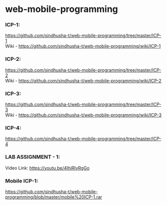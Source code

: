 # web-mobile-programming

### ICP-1:
https://github.com/sindhusha-t/web-mobile-programming/tree/master/ICP-1   
Wiki - https://github.com/sindhusha-t/web-mobile-programming/wiki/ICP-1

### ICP-2:
https://github.com/sindhusha-t/web-mobile-programming/tree/master/ICP-2   
Wiki - https://github.com/sindhusha-t/web-mobile-programming/wiki/ICP-2

### ICP-3:
https://github.com/sindhusha-t/web-mobile-programming/tree/master/ICP-3  
Wiki - https://github.com/sindhusha-t/web-mobile-programming/wiki/ICP-3

### ICP-4:
https://github.com/sindhusha-t/web-mobile-programming/tree/master/ICP-4

### LAB ASSIGNMENT - 1:
Video Link: https://youtu.be/4IhiRIyRgGo


### Mobile ICP-1:
https://github.com/sindhusha-t/web-mobile-programming/blob/master/mobile%20ICP-1.rar
